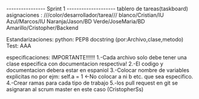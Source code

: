 ---------------- Sprint 1 --------------------
tablero de tareas(taskboard)
 asignaciones :
 ///color/desarrollador/tarea///
 blanco/Cristian/IU
 Azul/Marcos/IU
 Naranja/Jason/BD
 Verde/JoseMaria/BD
 Amarillo/Cristopher/Backend


Estandarizaciones:
 python:
  PEP8
  docstring (por:Archivo,clase,metodo)
 Test:
  AAA
  
especificaciones:
    IMPORTANTE!!!!!!
    1.-Cada archivo solo debe tener una clase especifica
    con documentacion respectiva!
    2.-El  codigo y documentacion debera estar en espaniol
    3.-Colocar nombre de variables explicitas no por ejm:
            self.a = 1 <-No colocar a ni b etc. que sea especifico.
    4.-Crear ramas para cada tipo de trabajo
    5.-los pull request en git se asignaran al scrum master 
        en este caso (CristopherSs)          
 


